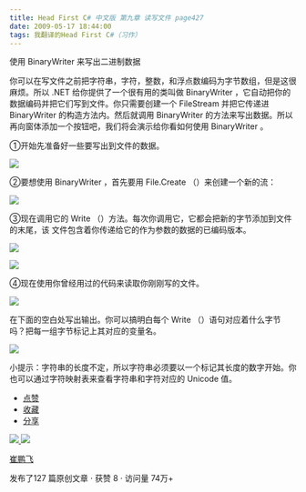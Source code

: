 ```yaml
---
title: Head First C# 中文版 第九章 读写文件 page427
date: 2009-05-17 18:44:00
tags: 我翻译的Head First C#（习作）
---
```

使用  BinaryWriter  来写出二进制数据

  

你可以在写文件之前把字符串，字符，整数，和浮点数编码为字节数组，但是这很麻烦。所以  .NET  给你提供了一个很有用的类叫做  BinaryWriter
，它自动把你的数据编码并把它们写到文件。你只需要创建一个  FileStream  并把它传递进  BinaryWriter  的构造方法内。然后就调用
BinaryWriter  的方法来写出数据。所以再向窗体添加一个按钮吧，我们将会演示给你看如何使用  BinaryWriter  。

  

①开始先准备好一些要写出到文件的数据。

  

![](https://p-blog.csdn.net/images/p_blog_csdn_net/cuipengfei1/EntryImages/20090517/2009-05-17_18-27-28.jpg)

②要想使用  BinaryWriter  ，首先要用  File.Create  （）来创建一个新的流：

  

![](https://p-blog.csdn.net/images/p_blog_csdn_net/cuipengfei1/EntryImages/20090517/2009-05-17_18-29-11.jpg)

③现在调用它的  Write  （）方法。每次你调用它，它都会把新的字节添加到文件的末尾，该  文件包含着你传递给它的作为参数的数据的已编码版本。

  

![](https://p-blog.csdn.net/images/p_blog_csdn_net/cuipengfei1/EntryImages/20090517/2009-05-17_18-32-07.jpg)

![](https://p-blog.csdn.net/images/p_blog_csdn_net/cuipengfei1/EntryImages/20090517/2009-05-17_18-35-55.jpg)

④现在使用你曾经用过的代码来读取你刚刚写的文件。

  

![](https://p-blog.csdn.net/images/p_blog_csdn_net/cuipengfei1/EntryImages/20090517/2009-05-17_18-37-20.jpg)

在下面的空白处写出输出。你可以搞明白每个  Write  （）语句对应着什么字节吗？把每一组字节标记上其对应的变量名。

  

![](https://p-blog.csdn.net/images/p_blog_csdn_net/cuipengfei1/EntryImages/20090517/2009-05-17_18-41-07.jpg)

小提示：字符串的长度不定，所以字符串必须要以一个标记其长度的数字开始。你也可以通过字符映射表来查看字符串和字符对应的  Unicode  值。

  * [ 点赞  ](javascript:;)
  * [ 收藏  ](javascript:;)
  * [ 分享 ](javascript:;)

[ ![](https://profile.csdnimg.cn/5/2/5/3_cuipengfei1)
![](https://g.csdnimg.cn/static/user-reg-year/1x/11.png)
](https://blog.csdn.net/cuipengfei1)

[ 崔鹏飞 ](https://blog.csdn.net/cuipengfei1)

发布了127 篇原创文章  ·  获赞 8  ·  访问量 74万+


